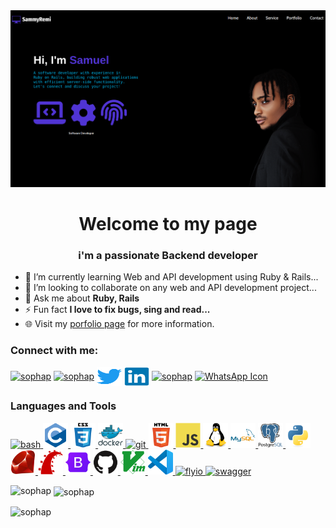 <img src="https://github.com/sammyremi/sammyremi/blob/main/gitbg.png" alt="Sophap Github README header image">
<h1 align="center">Welcome to my page </h1>

<h3 align="center">i'm a passionate Backend developer </h3>

- 🌱 I’m currently learning Web and API development using Ruby & Rails...
- 👯 I’m looking to collaborate on any web and API development project...
- 💬 Ask me about **Ruby, Rails**
- ⚡ Fun fact **I love to fix bugs, sing and read...**
- 🌐 Visit my [porfolio page](https://officialsammyremi.fly.dev/) for more information.

<h3 align="left">Connect with me:</h3>
<p align="left">
 <a href="https://www.instagram.com/soph_ap/" target="blank"><img align="center" src="https://upload.wikimedia.org/wikipedia/commons/thumb/e/e7/Instagram_logo_2016.svg/2048px-Instagram_logo_2016.svg.png" alt="sophap" height="30" width="40" /></a>
<a href="https://www.upwork.com/freelancers/~010a23e3946b9c1866?viewMode=1" target="blank"><img align="center" src="https://assets-global.website-files.com/5ec7d9f13fc8c0ec8a4c6b26/6092b794e0419d97d9b06e2b_Favicon%20256.png" alt="sophap" height="30" width="40" /></a>
<a href="https://twitter.com/phrai_zee" target="blank"><img align="center" src="https://github.com/devicons/devicon/blob/master/icons/twitter/twitter-original.svg" alt="twitter" height="30" width="40" /></a>
<a href="https://www.linkedin.com/in/sophia-right-8b6a69232/" target="blank"><img align="center" src="https://github.com/devicons/devicon/blob/master/icons/linkedin/linkedin-original.svg" alt="linkedin" height="30" width="40" /></a>
<a href="https://www.facebook.com/praise.right.12/" target="blank"><img align="center" src="https://raw.githubusercontent.com/rahuldkjain/github-profile-readme-generator/master/src/images/icons/Social/facebook.svg" alt="sophap" height="30" width="40" /></a>
 <a href="https://wa.me/2347030336824" target="_blank">
    <img align="center" src="https://clipart-library.com/images_k/whatsapp-transparent/whatsapp-transparent-12.png" alt="WhatsApp Icon" width="40" > <span id="online-status"></span> </a>

</p>
<h3>Languages and Tools</h3>
 <p align="left"> <a href="https://www.gnu.org/software/bash/" target="_blank"> <img src="https://www.vectorlogo.zone/logos/gnu_bash/gnu_bash-icon.svg" alt="bash" width="40" height="40"/> </a> <a href="https://www.cprogramming.com/" target="_blank"> <img src="https://raw.githubusercontent.com/devicons/devicon/master/icons/c/c-original.svg" alt="c" width="40" height="40"/> </a> <a href="https://www.w3schools.com/css/" target="_blank"> <img src="https://raw.githubusercontent.com/devicons/devicon/master/icons/css3/css3-original-wordmark.svg" alt="css3" width="40" height="40"/> </a> <a href="https://www.docker.com/" target="_blank"> <img src="https://raw.githubusercontent.com/devicons/devicon/master/icons/docker/docker-original-wordmark.svg" alt="docker" width="40" height="40"/> </a> <a href="https://git-scm.com/" target="_blank"> <img src="https://www.vectorlogo.zone/logos/git-scm/git-scm-icon.svg" alt="git" width="40" height="40"/> </a> <a href="https://www.w3.org/html/" target="_blank"> <img src="https://raw.githubusercontent.com/devicons/devicon/master/icons/html5/html5-original-wordmark.svg" alt="html5" width="40" height="40"/> </a> <a href="https://developer.mozilla.org/en-US/docs/Web/JavaScript" target="_blank"> <img src="https://raw.githubusercontent.com/devicons/devicon/master/icons/javascript/javascript-original.svg" alt="javascript" width="40" height="40"/> </a> <a href="https://www.linux.org/" target="_blank"> <img src="https://raw.githubusercontent.com/devicons/devicon/master/icons/linux/linux-original.svg" alt="linux" width="40" height="40"/> </a> <a href="https://www.mysql.com/" target="_blank"> <img src="https://raw.githubusercontent.com/devicons/devicon/master/icons/mysql/mysql-original-wordmark.svg" alt="mysql" width="40" height="40"/> </a> <a href="https://www.postgresql.org" target="_blank"> <img src="https://raw.githubusercontent.com/devicons/devicon/master/icons/postgresql/postgresql-original-wordmark.svg" alt="postgresql" width="40" height="40"/> </a> <a href="https://www.python.org" target="_blank"> <img src="https://raw.githubusercontent.com/devicons/devicon/master/icons/python/python-original.svg" alt="python" width="40" height="40"/> </a>
 <a href="https://www.ruby-lang.org/en/" target="_blank"> <img src="https://github.com/devicons/devicon/blob/master/icons/ruby/ruby-original.svg" alt="ruby" width="40" height="40"/> </a>  <a href="https://rubyonrails.org/" target="_blank"> <img src="https://github.com/devicons/devicon/blob/master/icons/rails/rails-plain.svg" alt="rails" width="40" height="40"/> </a> <a href="https://getbootstrap.com/" target="_blank"> <img src="https://github.com/devicons/devicon/blob/master/icons/bootstrap/bootstrap-original.svg" alt="bootstrap" width="40" height="40"/> </a> <a href="https://github.com/" target="_blank"> <img src="https://github.com/devicons/devicon/blob/master/icons/github/github-original.svg" alt="github" width="40" height="40"/> </a> <a href="https://www.vim.org/" target="_blank"> <img src="https://github.com/devicons/devicon/blob/master/icons/vim/vim-plain.svg" alt="vim" width="40" height="40"/> </a> <a href="https://code.visualstudio.com/" target="_blank"> <img src="https://github.com/devicons/devicon/blob/master/icons/vscode/vscode-original.svg" alt="vscode" width="40" height="40"/> </a> <a href="https://fly.io/" target="_blank"> <img src="https://encrypted-tbn0.gstatic.com/images?q=tbn:ANd9GcTFXfWFojFf5X2AC-XFPvYvXaD9E4Vvj0kmG5eI6yjwB0CUmFyIdu1QOgNPaaDIHcY1o6w&usqp=CAU" alt="flyio" width="40" height="40"/> </a> <a href="https://swagger.io/" target="_blank"> <img src="https://camo.githubusercontent.com/96e43701d83561899724a89d71187445b7b8f4fe84518a3ea5bec8f85bd207bf/68747470733a2f2f63646e2e737667706f726e2e636f6d2f6c6f676f732f737761676765722e737667" alt="swagger" width="40" height="40"/> </a> </p>

<p><img align="left" src="https://github-readme-stats-sigma-five.vercel.app/api/top-langs?username=sophap&show_icons=true&locale=en&layout=compact" alt="sophap" /></p>

<p>&nbsp;<img align="center" src="https://github-readme-stats-sigma-five.vercel.app/api?username=sophap&show_icons=true&locale=en" alt="sophap" /></p>

<p><img align="center" src="https://github-readme-streak-stats.herokuapp.com/?user=sophap&" alt="sophap" /></p>
